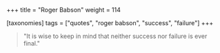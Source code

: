 +++
title = "Roger Babson"
weight = 114

[taxonomies]
tags = ["quotes", "roger babson", "success", "failure"]
+++

> "It is wise to keep in mind that neither success nor failure is ever final."
